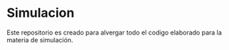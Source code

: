 # Simulacion
Este repositorio es creado para alvergar todo el codigo elaborado para la materia de simulación.
